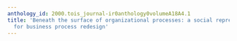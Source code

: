 ```yaml
---
anthology_id: 2000.tois_journal-ir0anthology0volumeA18A4.1
title: 'Beneath the surface of organizational processes: a social representation framework
  for business process redesign'
---
```


